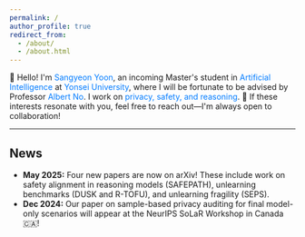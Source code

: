 ```yaml
---
permalink: /
author_profile: true
redirect_from: 
  - /about/
  - /about.html
---
```


<style>
  /* 필요한 다른 CSS 스타일이 있다면 여기에 추가하세요 */

  .blue-text {
    color: #007bff; /* 원하는 파란색 Hex Code로 변경 가능 */
  }
</style>

👋 Hello! I'm <span class="blue-text">Sangyeon Yoon</span>, an incoming Master's student in <span class="blue-text">Artificial Intelligence</span> at <span class="blue-text">Yonsei University</span>, where I will be fortunate to be advised by Professor <span class="blue-text">Albert No</span>.
I work on <span class="blue-text">privacy, safety, and reasoning</span>. 🤝 If these interests resonate with you, feel free to reach out—I'm always open to collaboration!

<hr>
<h2>News</h2>
<ul>
  <li><b>May 2025:</b> Four new papers are now on arXiv! These include work on safety alignment in reasoning models (<span>SAFEPATH</span>), unlearning benchmarks (<span>DUSK</span> and <span>R-TOFU</span>), and unlearning fragility (<span>SEPS</span>).</li>
  <li><b>Dec 2024:</b> Our paper on sample-based privacy auditing for final model-only scenarios will appear at the NeurIPS SoLaR Workshop in Canada 🇨🇦!</li>
</ul>